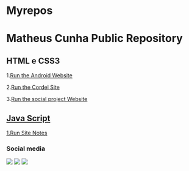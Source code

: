 # Myrepos
 <h1>Matheus Cunha Public Repository</h1>
 <p></p>

<p></p>
<h2>HTML e CSS3</h2>
 1.<a href="https://matheuslcnh.github.io/Myrepos/Sites/Android/android.html" target="_blank">Run the Android Website</a>
 <p></p>
 2.<a href="https://matheuslcnh.github.io/Myrepos/Sites/Cordel/cordel.html" target="_blank">Run the Cordel Site</a>
 <p></p>
 3.<a href="https://matheuslcnh.github.io/Myrepos/Sites/Projeto%20Social/Social.html" target="_blank">Run the social project Website

 <p></p>
<h2>Java Script</h2>
 1.<a href="https://matheuslcnh.github.io/Myrepos/Javascript/Notas.html" target="_blank">Run Site Notes</a>

 <h3>Social media</h3>
 <div>
  <a href="https://www.instagram.com/_23matusy/" target="_blank"><img src="https://img.shields.io/badge/Instagram-E4405F?style=for-the-badge&logo=instagram&logoColor=white" target="_blank" /></a>
  <a href="https://github.com/Matheuslcnh/" target="_blank"><img src="https://img.shields.io/badge/GitHub-100000?style=for-the-badge&logo=github&logoColor=white" target="_blank" /></a>
  <a href="https://www.linkedin.com/in/matheus-louren%C3%A7o-cunha-5b05242b5/" target="_blank"><img src="https://img.shields.io/badge/LinkedIn-0077B5?style=for-the-badge&logo=linkedin&logoColor=white" target="_blank" /></a>
</div>



